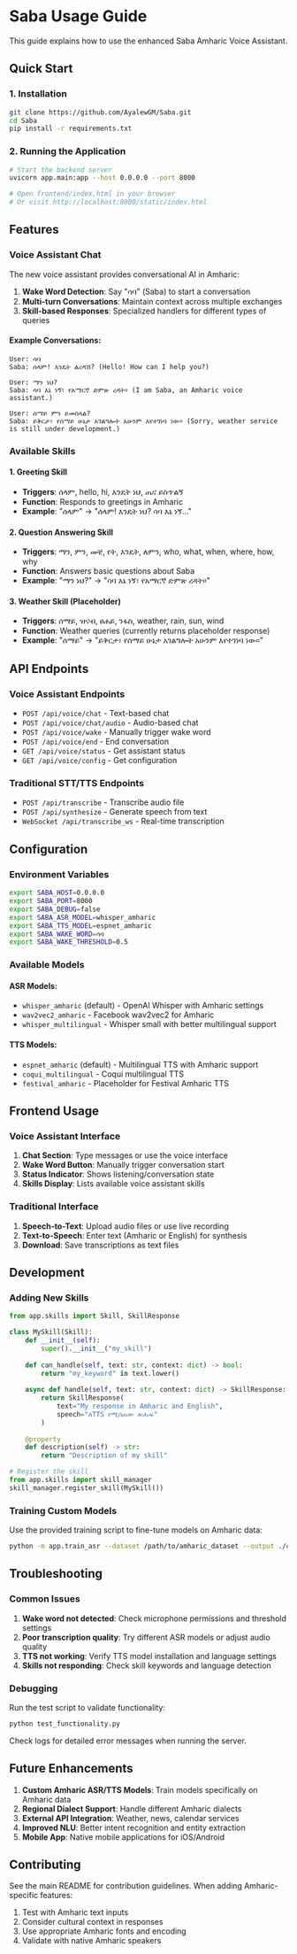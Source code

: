 # Saba Usage Guide

This guide explains how to use the enhanced Saba Amharic Voice Assistant.

## Quick Start

### 1. Installation

```bash
git clone https://github.com/AyalewGM/Saba.git
cd Saba
pip install -r requirements.txt
```

### 2. Running the Application

```bash
# Start the backend server
uvicorn app.main:app --host 0.0.0.0 --port 8000

# Open frontend/index.html in your browser
# Or visit http://localhost:8000/static/index.html
```

## Features

### Voice Assistant Chat

The new voice assistant provides conversational AI in Amharic:

1. **Wake Word Detection**: Say "ሳባ" (Saba) to start a conversation
2. **Multi-turn Conversations**: Maintain context across multiple exchanges
3. **Skill-based Responses**: Specialized handlers for different types of queries

#### Example Conversations:

```
User: ሳባ
Saba: ሰላም! እንዴት ልረዳሽ? (Hello! How can I help you?)

User: ማን ነህ?
Saba: ሳባ እኔ ነኝ፣ የአማርኛ ድምጽ ረዳት። (I am Saba, an Amharic voice assistant.)

User: ሰማይ ምን ይመስላል?
Saba: ይቅርታ፣ የሰማይ ሁኔታ አገልግሎት አሁንም እየተገነባ ነው። (Sorry, weather service is still under development.)
```

### Available Skills

#### 1. Greeting Skill
- **Triggers**: ሰላም, hello, hi, እንዴት ነህ, ጤና ይስጥልኝ
- **Function**: Responds to greetings in Amharic
- **Example**: "ሰላም" → "ሰላም! እንዴት ነህ? ሳባ እኔ ነኝ..."

#### 2. Question Answering Skill  
- **Triggers**: ማን, ምን, መቼ, የት, እንዴት, ለምን, who, what, when, where, how, why
- **Function**: Answers basic questions about Saba
- **Example**: "ማን ነህ?" → "ሳባ እኔ ነኝ፣ የአማርኛ ድምጽ ረዳት።"

#### 3. Weather Skill (Placeholder)
- **Triggers**: ሰማይ, ዝናብ, ፀሐይ, ንፋስ, weather, rain, sun, wind
- **Function**: Weather queries (currently returns placeholder response)
- **Example**: "ሰማይ" → "ይቅርታ፣ የሰማይ ሁኔታ አገልግሎት አሁንም እየተገነባ ነው።"

## API Endpoints

### Voice Assistant Endpoints

- `POST /api/voice/chat` - Text-based chat
- `POST /api/voice/chat/audio` - Audio-based chat
- `POST /api/voice/wake` - Manually trigger wake word
- `POST /api/voice/end` - End conversation
- `GET /api/voice/status` - Get assistant status
- `GET /api/voice/config` - Get configuration

### Traditional STT/TTS Endpoints

- `POST /api/transcribe` - Transcribe audio file
- `POST /api/synthesize` - Generate speech from text
- `WebSocket /api/transcribe_ws` - Real-time transcription

## Configuration

### Environment Variables

```bash
export SABA_HOST=0.0.0.0
export SABA_PORT=8000
export SABA_DEBUG=false
export SABA_ASR_MODEL=whisper_amharic
export SABA_TTS_MODEL=espnet_amharic
export SABA_WAKE_WORD=ሳባ
export SABA_WAKE_THRESHOLD=0.5
```

### Available Models

#### ASR Models:
- `whisper_amharic` (default) - OpenAI Whisper with Amharic settings
- `wav2vec2_amharic` - Facebook wav2vec2 for Amharic
- `whisper_multilingual` - Whisper small with better multilingual support

#### TTS Models:
- `espnet_amharic` (default) - Multilingual TTS with Amharic support
- `coqui_multilingual` - Coqui multilingual TTS
- `festival_amharic` - Placeholder for Festival Amharic TTS

## Frontend Usage

### Voice Assistant Interface

1. **Chat Section**: Type messages or use the voice interface
2. **Wake Word Button**: Manually trigger conversation start
3. **Status Indicator**: Shows listening/conversation state
4. **Skills Display**: Lists available voice assistant skills

### Traditional Interface

1. **Speech-to-Text**: Upload audio files or use live recording
2. **Text-to-Speech**: Enter text (Amharic or English) for synthesis
3. **Download**: Save transcriptions as text files

## Development

### Adding New Skills

```python
from app.skills import Skill, SkillResponse

class MySkill(Skill):
    def __init__(self):
        super().__init__("my_skill")
        
    def can_handle(self, text: str, context: dict) -> bool:
        return "my_keyword" in text.lower()
        
    async def handle(self, text: str, context: dict) -> SkillResponse:
        return SkillResponse(
            text="My response in Amharic and English",
            speech="ለTTS የሚሰጠው ጽሑፍ"
        )
        
    @property
    def description(self) -> str:
        return "Description of my skill"

# Register the skill
from app.skills import skill_manager
skill_manager.register_skill(MySkill())
```

### Training Custom Models

Use the provided training script to fine-tune models on Amharic data:

```bash
python -m app.train_asr --dataset /path/to/amharic_dataset --output ./custom_amharic_model
```

## Troubleshooting

### Common Issues

1. **Wake word not detected**: Check microphone permissions and threshold settings
2. **Poor transcription quality**: Try different ASR models or adjust audio quality
3. **TTS not working**: Verify TTS model installation and language settings
4. **Skills not responding**: Check skill keywords and language detection

### Debugging

Run the test script to validate functionality:

```bash
python test_functionality.py
```

Check logs for detailed error messages when running the server.

## Future Enhancements

1. **Custom Amharic ASR/TTS Models**: Train models specifically on Amharic data
2. **Regional Dialect Support**: Handle different Amharic dialects
3. **External API Integration**: Weather, news, calendar services
4. **Improved NLU**: Better intent recognition and entity extraction
5. **Mobile App**: Native mobile applications for iOS/Android

## Contributing

See the main README for contribution guidelines. When adding Amharic-specific features:

1. Test with Amharic text inputs
2. Consider cultural context in responses
3. Use appropriate Amharic fonts and encoding
4. Validate with native Amharic speakers